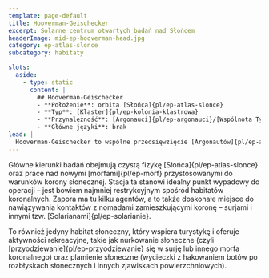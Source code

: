 ```yaml
---
template: page-default
title: Hooverman-Geischecker
excerpt: Solarne centrum otwartych badań nad Słońcem
headerImage: mid-ep-hooverman-head.jpg
category: ep-atlas-slonce
subcategory: habitaty

slots:
  aside:
    - type: static
      content: |
        ## Hooverman-Geischecker
        - **Położenie**: orbita [Słońca]{pl/ep-atlas-slonce}
        - **Typ**: [Klaster]{pl/ep-kolonia-klastrowa}
        - **Przynależność**: [Argonauci]{pl/ep-argonauci}/[Wspólnota Tytana]{pl/ep-wspolnota-tytana}
        - **Główne języki**: brak
lead: |
  Hooverman-Geischecker to wspólne przedsięwzięcie [Argonautów]{pl/ep-argonauci} i Autonomicznego Uniwersytetu [Tytana](#), które sponsoruje dziesiątki projektów badawczych. Habitat ten zamieszkuje około 4 000 transludzi. W przeciwieństwie do [Atenu]{pl/ep-habitat-aten}, panuje tu stosunkowo otwarta kultura, a zarządzanie odbywa się według zasad [nanosocjalizmu]{pl/ep-nanosocjalizm}.
---
```

Główne kierunki badań obejmują czystą fizykę [Słońca]{pl/ep-atlas-slonce} oraz prace nad nowymi [morfami]{pl/ep-morf} przystosowanymi do warunków korony słonecznej. Stacja ta stanowi idealny punkt wypadowy do operacji – jest bowiem najmniej restrykcyjnym spośród habitatów koronalnych. Zapora ma tu kilku agentów, a to także doskonałe miejsce do nawiązywania kontaktów z nomadami zamieszkującymi koronę – surjami i innymi tzw. [Solarianami]{pl/ep-solarianie}.

To również jedyny habitat słoneczny, który wspiera turystykę i oferuje aktywności rekreacyjne, takie jak nurkowanie słoneczne (czyli [przyodziewanie]{pl/ep-przyodziewanie} się w surję lub innego morfa koronalnego) oraz plamienie słoneczne (wycieczki z hakowaniem botów po rozbłyskach słonecznych i innych zjawiskach powierzchniowych).
